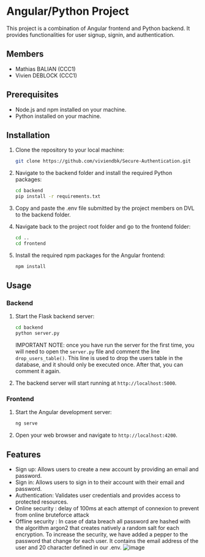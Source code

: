 # Angular/Python Project

This project is a combination of Angular frontend and Python backend. It provides functionalities for user signup, signin, and authentication.  

## Members
- Mathias BALIAN (CCC1)
- Vivien DEBLOCK (CCC1)

## Prerequisites

- Node.js and npm installed on your machine.
- Python installed on your machine.

## Installation

1. Clone the repository to your local machine:

    ```bash
    git clone https://github.com/viviendbk/Secure-Authentication.git
    ```

2. Navigate to the backend folder and install the required Python packages:

    ```bash
    cd backend
    pip install -r requirements.txt
    ```

   
3. Copy and paste the .env file submitted by the project members on DVL to the backend folder.
  
4. Navigate back to the project root folder and go to the frontend folder:

    ```bash
    cd ..
    cd frontend
    ```

5. Install the required npm packages for the Angular frontend:

    ```bash
    npm install
    ```

## Usage

### Backend

1. Start the Flask backend server:

    ```bash
    cd backend
    python server.py
    ```
   IMPORTANT NOTE: once you have run the server for the first time, you will need to open the `server.py` file and comment the line `drop_users_table()`. This line is used to drop the users table in the database, and it should only be executed once. After that, you can comment it again.


2. The backend server will start running at `http://localhost:5000`.

### Frontend

1. Start the Angular development server:

    ```bash
    ng serve
    ```

2. Open your web browser and navigate to `http://localhost:4200`.

## Features

- Sign up: Allows users to create a new account by providing an email and password.
- Sign in: Allows users to sign in to their account with their email and password.
- Authentication: Validates user credentials and provides access to protected resources.
- Online security : delay of 100ms at each attempt of connexion to prevent from online bruteforce attack
- Offline security : In case of data breach all password are hashed with the algorithm argon2 that creates natively a random salt for each encryption. To increase the security, we have added a pepper to the password that change for each user. It contains the email address of the user and 20 character defined in our .env.
  ![image](https://github.com/viviendbk/Secure-Authentication/assets/113977328/f53f8447-e44f-4272-a648-f77c33d34f6b)

